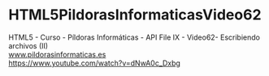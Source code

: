 # HTML5PildorasInformaticasVideo62
HTML5 - Curso - Píldoras Informáticas - API File IX -   Video62- Escribiendo archivos (II)
<br />
www.pildorasinformaticas.es
<br />
https://www.youtube.com/watch?v=dNwA0c_Dxbg
<br />
